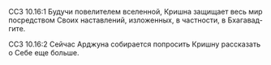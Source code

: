 ССЗ 10.16:1	Будучи повелителем вселенной, Кришна защищает весь мир посредством Своих наставлений, изложенных, в частности, в Бхагавад-гите.

ССЗ 10.16:2	Сейчас Арджуна собирается попросить Кришну рассказать о Себе еще больше.